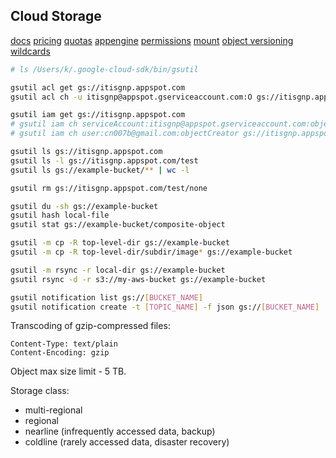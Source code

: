 Cloud Storage
-

[docs](https://cloud.google.com/storage/docs/)
[pricing](https://cloud.google.com/storage/pricing)
[quotas](https://cloud.google.com/storage/quotas)
[appengine](https://cloud.google.com/appengine/docs/standard/go/googlecloudstorageclient/read-write-to-cloud-storage)
[permissions](https://cloud.google.com/storage/docs/access-control/iam-permissions)
[mount](https://cloud.google.com/storage/docs/gcs-fuse)
[object versioning](https://cloud.google.com/storage/docs/using-object-versioning)
[wildcards](https://cloud.google.com/storage/docs/gsutil/addlhelp/WildcardNames)

````sh
# ls /Users/k/.google-cloud-sdk/bin/gsutil

gsutil acl get gs://itisgnp.appspot.com
gsutil acl ch -u itisgnp@appspot.gserviceaccount.com:O gs://itisgnp.appspot.com

gsutil iam get gs://itisgnp.appspot.com
# gsutil iam ch serviceAccount:itisgnp@appspot.gserviceaccount.com:objectCreator gs://itisgnp.appspot.com
# gsutil iam ch user:cn007b@gmail.com:objectCreator gs://itisgnp.appspot.com

gsutil ls gs://itisgnp.appspot.com
gsutil ls -l gs://itisgnp.appspot.com/test
gsutil ls gs://example-bucket/** | wc -l

gsutil rm gs://itisgnp.appspot.com/test/none

gsutil du -sh gs://example-bucket
gsutil hash local-file
gsutil stat gs://example-bucket/composite-object

gsutil -m cp -R top-level-dir gs://example-bucket
gsutil -m cp -R top-level-dir/subdir/image* gs://example-bucket

gsutil -m rsync -r local-dir gs://example-bucket
gsutil rsync -d -r s3://my-aws-bucket gs://example-bucket

gsutil notification list gs://[BUCKET_NAME]
gsutil notification create -t [TOPIC_NAME] -f json gs://[BUCKET_NAME]
````

Transcoding of gzip-compressed files:
````
Content-Type: text/plain
Content-Encoding: gzip
````

Object max size limit - 5 TB.

Storage class:
* multi-regional
* regional
* nearline (infrequently accessed data, backup)
* coldline (rarely accessed data, disaster recovery)
